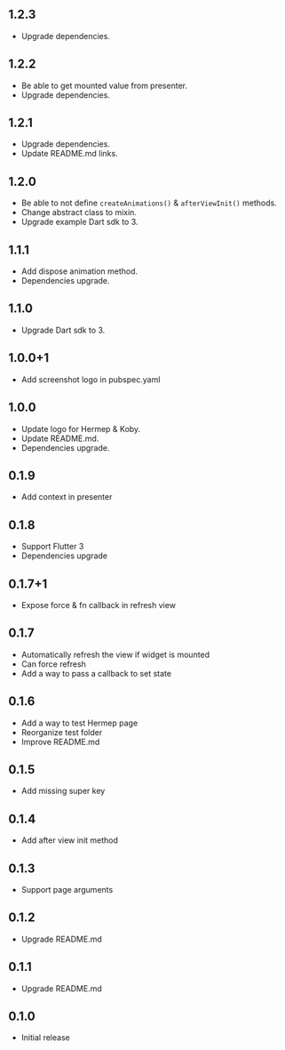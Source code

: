## 1.2.3

- Upgrade dependencies.

## 1.2.2

- Be able to get mounted value from presenter.
- Upgrade dependencies.

## 1.2.1

- Upgrade dependencies.
- Update README.md links.

## 1.2.0

- Be able to not define `createAnimations()` & `afterViewInit()` methods.
- Change abstract class to mixin.
- Upgrade example Dart sdk to 3.

## 1.1.1

- Add dispose animation method.
- Dependencies upgrade.

## 1.1.0

- Upgrade Dart sdk to 3.

## 1.0.0+1

- Add screenshot logo in pubspec.yaml

## 1.0.0
- Update logo for Hermep & Koby.
- Update README.md.
- Dependencies upgrade.

## 0.1.9
- Add context in presenter

## 0.1.8
- Support Flutter 3
- Dependencies upgrade

## 0.1.7+1
- Expose force & fn callback in refresh view

## 0.1.7
- Automatically refresh the view if widget is mounted
- Can force refresh
- Add a way to pass a callback to set state

## 0.1.6

- Add a way to test Hermep page
- Reorganize test folder
- Improve README.md

## 0.1.5

- Add missing super key

## 0.1.4

- Add after view init method

## 0.1.3

- Support page arguments

## 0.1.2

- Upgrade README.md

## 0.1.1

- Upgrade README.md

## 0.1.0

- Initial release
